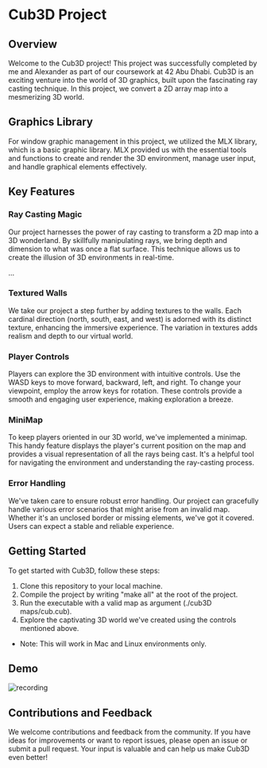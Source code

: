 # Cub3D Project

## Overview

Welcome to the Cub3D project! This project was successfully completed by me and Alexander as part of our coursework at 42 Abu Dhabi. Cub3D is an exciting venture into the world of 3D graphics, built upon the fascinating ray casting technique. In this project, we convert a 2D array map into a mesmerizing 3D world.

## Graphics Library

For window graphic management in this project, we utilized the MLX library, which is a basic graphic library. MLX provided us with the essential tools and functions to create and render the 3D environment, manage user input, and handle graphical elements effectively.

## Key Features

### Ray Casting Magic

Our project harnesses the power of ray casting to transform a 2D map into a 3D wonderland. By skillfully manipulating rays, we bring depth and dimension to what was once a flat surface. This technique allows us to create the illusion of 3D environments in real-time.

...

### Textured Walls

We take our project a step further by adding textures to the walls. Each cardinal direction (north, south, east, and west) is adorned with its distinct texture, enhancing the immersive experience. The variation in textures adds realism and depth to our virtual world.

### Player Controls

Players can explore the 3D environment with intuitive controls. Use the WASD keys to move forward, backward, left, and right. To change your viewpoint, employ the arrow keys for rotation. These controls provide a smooth and engaging user experience, making exploration a breeze.

### MiniMap

To keep players oriented in our 3D world, we've implemented a minimap. This handy feature displays the player's current position on the map and provides a visual representation of all the rays being cast. It's a helpful tool for navigating the environment and understanding the ray-casting process.

### Error Handling

We've taken care to ensure robust error handling. Our project can gracefully handle various error scenarios that might arise from an invalid map. Whether it's an unclosed border or missing elements, we've got it covered. Users can expect a stable and reliable experience.

## Getting Started

To get started with Cub3D, follow these steps:

1. Clone this repository to your local machine.
2. Compile the project by writing "make all" at the root of the project.
3. Run the executable with a valid map as argument (./cub3D maps/cub.cub).
4. Explore the captivating 3D world we've created using the controls mentioned above.
- Note: This will work in Mac and Linux environments only. 

## Demo

![recording](https://github.com/Degef/Cub3D/assets/103037326/7419fcad-f2e9-4e52-b8c0-89155fce2a5d)

<!-- [![Demo Video](https://img.youtube.com/vi/qmxmi8o191A/0.jpg)](https://www.youtube.com/watch?v=qmxmi8o191A?autoplay=1) -->
<!-- [![Demo Video](https://img.youtube.com/vi/8E_v4l38JKw/0.jpg)](https://www.youtube.com/watch?v=8E_v4l38JKw "Cub3D") -->

## Contributions and Feedback

We welcome contributions and feedback from the community. If you have ideas for improvements or want to report issues, please open an issue or submit a pull request. Your input is valuable and can help us make Cub3D even better!
